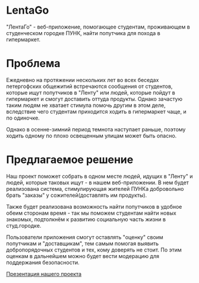 # LentaGo
"ЛентаГо" - веб-приложение, помогающее студентам, проживающем в студенческом городке ПУНК, найти попутчика для похода в гипермаркет.

# Проблема
Ежедневно на протяжении нескольких лет во всех беседах петергофских общежитий встречаются сообщения от студентов, которые ищут попутчиков в "Ленту" или людей, которые пойдут в гипермаркет и смогут доставить оттуда продукты. Однако зачастую таким людям не хватает стимула помочь другим в этом деле, вследствие чего студентам приходится ходить в гипермаркет чаще, и по одиночке.

Однако в осенне-зимний период темнота наступает раньше, поэтому ходить одному по плохо освещенным улицам может быть опасно.

# Предлагаемое решение
Наш проект поможет собрать в одном месте людей, идущих в "Ленту" и людей, которые таковых ищут - в нашем веб-приложении. В нем будет реализована система, стимулирующая жителей ПУНКа добровольно брать "заказы" у сожителей(доставлять им продукты).

Также будет реализована возможность найти попутчиков в удобное обеим сторонам время - так мы поможем студентам найти новых знакомых, подтолкнём к развитию социальную часть жизни в студ.городке.

Пользователи приложения смогут оставлять "оценку" своим попутчикам и "доставщикам", тем самым помогая выявить добропорядочных студентов и тех, кому доверять не стоит. По этим оценкам в дальнейшем можно будет вести модерацию для поддержания безопасности.

[Презентация нашего проекта](https://docs.google.com/presentation/d/1UPxCfTOpaHAqgfAvuzRspX9wBsMFmBTL/edit#slide=id.p1)
